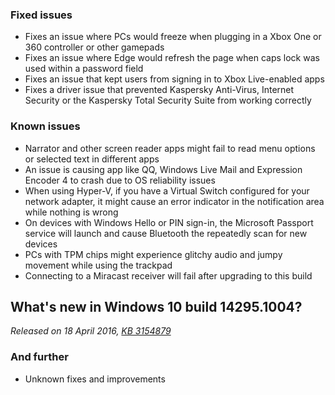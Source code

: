 ### Fixed issues
- Fixes an issue where PCs would freeze when plugging in a Xbox One or 360 controller or other gamepads
- Fixes an issue where Edge would refresh the page when caps lock was used within a password field
- Fixes an issue that kept users from signing in to Xbox Live-enabled apps
- Fixes a driver issue that prevented Kaspersky Anti-Virus, Internet Security or the Kaspersky Total Security Suite from working correctly

### Known issues
- Narrator and other screen reader apps might fail to read menu options or selected text in different apps
- An issue is causing app like QQ, Windows Live Mail and Expression Encoder 4 to crash due to OS reliability issues
- When using Hyper-V, if you have a Virtual Switch configured for your network adapter, it might cause an error indicator in the notification area while nothing is wrong
- On devices with Windows Hello or PIN sign-in, the Microsoft Passport service will launch and cause Bluetooth the repeatedly scan for new devices
- PCs with TPM chips might experience glitchy audio and jumpy movement while using the trackpad
- Connecting to a Miracast receiver will fail after upgrading to this build

## What's new in Windows 10 build 14295.1004?
_Released on 18 April 2016, [KB 3154879](https://support.microsoft.com/?kbid=3154879)_

### And further
- Unknown fixes and improvements

